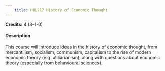 ```yaml
---
    title: HUL217 History of Economic Thought
---
```

**Credits:** 4 (3-1-0)



#### Description 
This course will introduce ideas in the history of economic thought, from mercantilism, socialism, communism, capitalism to the rise of modern economic theory (e.g. utiliarianism), along with questions about economic theory (especially from behavioural sciences).